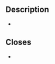<!--
By submitting this pull request, you agree to:
- follow the [projects's contribution guidelines](https://github.com/JacobCoffee/litestar-workflwos/blob/main/CONTRIBUTING.rst)
- follow the [PSFs's Code of Conduct](https://www.python.org/psf/conduct/)
-->
## Description

-

<!--
Please add in issue numbers this pull request will close, if applicable
Examples: Fixes #4321 or Closes #1234

Ensure you are using a supported keyword to properly link an issue:
https://docs.github.com/en/issues/tracking-your-work-with-issues/linking-a-pull-request-to-an-issue#linking-a-pull-request-to-an-issue-using-a-keyword
-->
## Closes

-
